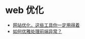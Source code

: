 # web 优化

- [网站优化，这些工具你一定用得着](http://jartto.wang/2019/09/08/web-optimization-tools/)
- [如何优雅处理前端异常？](http://jartto.wang/2018/11/20/js-exception-handling/)
